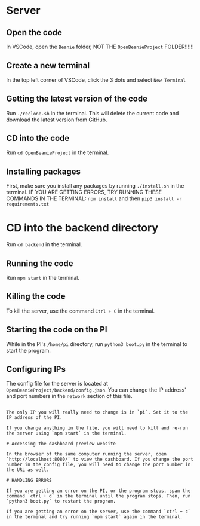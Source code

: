 # Server

## Open the code

In VSCode, open the `Beanie` folder, NOT THE `OpenBeanieProject` FOLDER!!!!!!

## Create a new terminal

In the top left corner of VSCode, click the 3 dots and select `New Terminal`

## Getting the latest version of the code

Run `./reclone.sh` in the terminal. This will delete the current code and download the latest version from GitHub.

## CD into the code

Run `cd OpenBeanieProject` in the terminal.

## Installing packages

First, make sure you install any packages by running `./install.sh` in the terminal.
IF YOU ARE GETTING ERRORS, TRY RUNNING THESE COMMANDS IN THE TERMINAL: `npm install` and then `pip3 install -r requirements.txt`

# CD into the backend directory

Run `cd backend` in the terminal.

## Running the code

Run `npm start` in the terminal.

## Killing the code

To kill the server, use the command `Ctrl + C` in the terminal.

## Starting the code on the PI

While in the PI's `/home/pi` directory, run `python3 boot.py` in the terminal to start the program.

## Configuring IPs

The config file for the server is located at `OpenBeanieProject/backend/config.json`. You can change the IP address' and port numbers in the `network` section of this file.

```

The only IP you will really need to change is in `pi`. Set it to the IP address of the PI.

If you change anything in the file, you will need to kill and re-run the server using `npm start` in the terminal.

# Accessing the dashboard preview website

In the browser of the same computer running the server, open `http://localhost:8080/` to view the dashboard. If you change the port number in the config file, you will need to change the port number in the URL as well.

# HANDLING ERRORS

If you are getting an error on the PI, or the program stops, spam the command `ctrl + d` in the terminal until the program stops. Then, run `python3 boot.py` to restart the program.

If you are getting an error on the server, use the command `ctrl + c` in the terminal and try running `npm start` again in the terminal.
```
